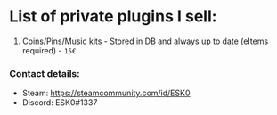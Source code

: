
# List of private plugins I sell:

1. Coins/Pins/Music kits - Stored in DB and always up to date (eItems required) - `15€`


### Contact details:

- Steam: https://steamcommunity.com/id/ESK0
- Discord: ESK0#1337
